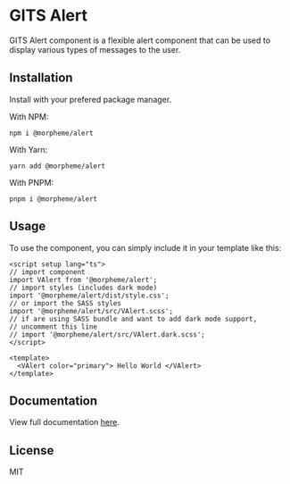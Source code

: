 # GITS Alert

GITS Alert component is a flexible alert component that can be used to display various types of messages to the user.

## Installation

Install with your prefered package manager.

With NPM:

```
npm i @morpheme/alert
```

With Yarn:

```
yarn add @morpheme/alert
```

With PNPM:

```
pnpm i @morpheme/alert
```

## Usage

To use the component, you can simply include it in your template like this:

```vue
<script setup lang="ts">
// import component
import VAlert from '@morpheme/alert';
// import styles (includes dark mode)
import '@morpheme/alert/dist/style.css';
// or import the SASS styles
import '@morpheme/alert/src/VAlert.scss';
// if are using SASS bundle and want to add dark mode support,
// uncomment this line
// import '@morpheme/alert/src/VAlert.dark.scss';
</script>

<template>
  <VAlert color="primary"> Hello World </VAlert>
</template>
```

## Documentation

View full documentation [here](https://gitsindonesia.github.io/ui-component/components/alert).

## License

MIT
